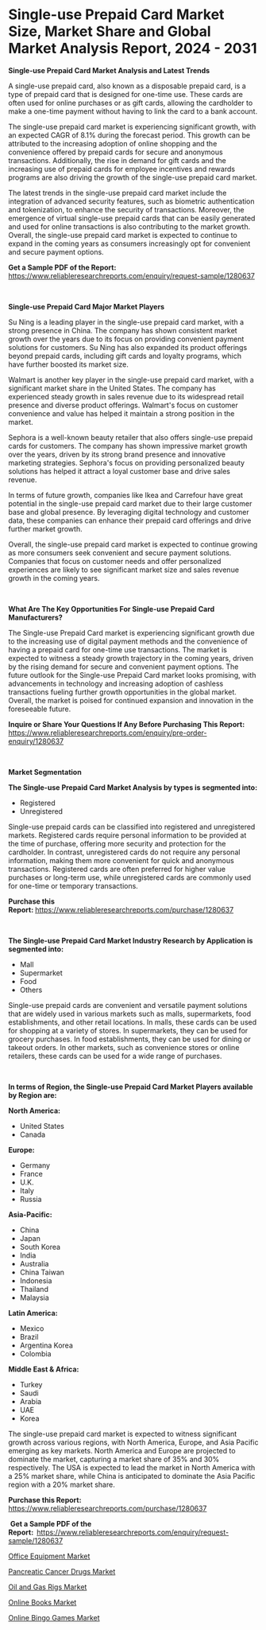 <p><h1>Single-use Prepaid Card Market Size, Market Share and Global Market Analysis Report, 2024 - 2031</h1></p><p><strong>Single-use Prepaid Card Market Analysis and Latest Trends</strong></p>
<p><p>A single-use prepaid card, also known as a disposable prepaid card, is a type of prepaid card that is designed for one-time use. These cards are often used for online purchases or as gift cards, allowing the cardholder to make a one-time payment without having to link the card to a bank account.</p><p>The single-use prepaid card market is experiencing significant growth, with an expected CAGR of 8.1% during the forecast period. This growth can be attributed to the increasing adoption of online shopping and the convenience offered by prepaid cards for secure and anonymous transactions. Additionally, the rise in demand for gift cards and the increasing use of prepaid cards for employee incentives and rewards programs are also driving the growth of the single-use prepaid card market.</p><p>The latest trends in the single-use prepaid card market include the integration of advanced security features, such as biometric authentication and tokenization, to enhance the security of transactions. Moreover, the emergence of virtual single-use prepaid cards that can be easily generated and used for online transactions is also contributing to the market growth. Overall, the single-use prepaid card market is expected to continue to expand in the coming years as consumers increasingly opt for convenient and secure payment options.</p></p>
<p><strong>Get a Sample PDF of the Report:&nbsp;</strong> <a href="https://www.reliableresearchreports.com/enquiry/request-sample/1280637">https://www.reliableresearchreports.com/enquiry/request-sample/1280637</a></p>
<p>&nbsp;</p>
<p><strong>Single-use Prepaid Card Major Market Players</strong></p>
<p><p>Su Ning is a leading player in the single-use prepaid card market, with a strong presence in China. The company has shown consistent market growth over the years due to its focus on providing convenient payment solutions for customers. Su Ning has also expanded its product offerings beyond prepaid cards, including gift cards and loyalty programs, which have further boosted its market size.</p><p>Walmart is another key player in the single-use prepaid card market, with a significant market share in the United States. The company has experienced steady growth in sales revenue due to its widespread retail presence and diverse product offerings. Walmart's focus on customer convenience and value has helped it maintain a strong position in the market.</p><p>Sephora is a well-known beauty retailer that also offers single-use prepaid cards for customers. The company has shown impressive market growth over the years, driven by its strong brand presence and innovative marketing strategies. Sephora's focus on providing personalized beauty solutions has helped it attract a loyal customer base and drive sales revenue.</p><p>In terms of future growth, companies like Ikea and Carrefour have great potential in the single-use prepaid card market due to their large customer base and global presence. By leveraging digital technology and customer data, these companies can enhance their prepaid card offerings and drive further market growth.</p><p>Overall, the single-use prepaid card market is expected to continue growing as more consumers seek convenient and secure payment solutions. Companies that focus on customer needs and offer personalized experiences are likely to see significant market size and sales revenue growth in the coming years.</p></p>
<p>&nbsp;</p>
<p><strong>What Are The Key Opportunities For Single-use Prepaid Card Manufacturers?</strong></p>
<p><p>The Single-use Prepaid Card market is experiencing significant growth due to the increasing use of digital payment methods and the convenience of having a prepaid card for one-time use transactions. The market is expected to witness a steady growth trajectory in the coming years, driven by the rising demand for secure and convenient payment options. The future outlook for the Single-use Prepaid Card market looks promising, with advancements in technology and increasing adoption of cashless transactions fueling further growth opportunities in the global market. Overall, the market is poised for continued expansion and innovation in the foreseeable future.</p></p>
<p><strong>Inquire or Share Your Questions If Any Before Purchasing This Report:</strong> <a href="https://www.reliableresearchreports.com/enquiry/pre-order-enquiry/1280637">https://www.reliableresearchreports.com/enquiry/pre-order-enquiry/1280637</a></p>
<p>&nbsp;</p>
<p><strong>Market Segmentation</strong></p>
<p><strong>The Single-use Prepaid Card Market Analysis by types is segmented into:</strong></p>
<p><ul><li>Registered</li><li>Unregistered</li></ul></p>
<p><p>Single-use prepaid cards can be classified into registered and unregistered markets. Registered cards require personal information to be provided at the time of purchase, offering more security and protection for the cardholder. In contrast, unregistered cards do not require any personal information, making them more convenient for quick and anonymous transactions. Registered cards are often preferred for higher value purchases or long-term use, while unregistered cards are commonly used for one-time or temporary transactions.</p></p>
<p><strong>Purchase this Report:&nbsp;</strong><a href="https://www.reliableresearchreports.com/purchase/1280637">https://www.reliableresearchreports.com/purchase/1280637</a></p>
<p>&nbsp;</p>
<p><strong>The Single-use Prepaid Card Market Industry Research by Application is segmented into:</strong></p>
<p><ul><li>Mall</li><li>Supermarket</li><li>Food</li><li>Others</li></ul></p>
<p><p>Single-use prepaid cards are convenient and versatile payment solutions that are widely used in various markets such as malls, supermarkets, food establishments, and other retail locations. In malls, these cards can be used for shopping at a variety of stores. In supermarkets, they can be used for grocery purchases. In food establishments, they can be used for dining or takeout orders. In other markets, such as convenience stores or online retailers, these cards can be used for a wide range of purchases.</p></p>
<p>&nbsp;</p>
<p><strong>In terms of Region, the Single-use Prepaid Card Market Players available by Region are:</strong></p>
<p>
    <p> <strong> North America: </strong>
        <ul>
            <li>United States</li>
            <li>Canada</li>
        </ul>
        </p> 
    <p> <strong> Europe: </strong>
        <ul>
            <li>Germany</li>
            <li>France</li>
            <li>U.K.</li>
            <li>Italy</li>
            <li>Russia</li>
        </ul>
        </p> 
    <p> <strong> Asia-Pacific: </strong>
        <ul>
            <li>China</li>
            <li>Japan</li>
            <li>South Korea</li>
            <li>India</li>
            <li>Australia</li>
            <li>China Taiwan</li>
            <li>Indonesia</li>
            <li>Thailand</li>
            <li>Malaysia</li>
        </ul>
        </p> 
    <p> <strong> Latin America: </strong>
        <ul>
            <li>Mexico</li>
            <li>Brazil</li>
            <li>Argentina Korea</li>
            <li>Colombia</li>
        </ul>
        </p> 
    <p> <strong> Middle East & Africa: </strong>
        <ul>
            <li>Turkey</li>
            <li>Saudi</li>
            <li>Arabia</li>
            <li>UAE</li>
            <li>Korea</li>
        </ul>
    </p>
    </p>
<p><p>The single-use prepaid card market is expected to witness significant growth across various regions, with North America, Europe, and Asia Pacific emerging as key markets. North America and Europe are projected to dominate the market, capturing a market share of 35% and 30% respectively. The USA is expected to lead the market in North America with a 25% market share, while China is anticipated to dominate the Asia Pacific region with a 20% market share.</p></p>
<p><strong>Purchase this Report: </strong><a href="https://www.reliableresearchreports.com/purchase/1280637">https://www.reliableresearchreports.com/purchase/1280637</a></p>
<p>&nbsp;<strong>Get a Sample PDF of the Report:&nbsp;&nbsp;</strong><a href="https://www.reliableresearchreports.com/enquiry/request-sample/1280637">https://www.reliableresearchreports.com/enquiry/request-sample/1280637</a></p>
<p><strong></strong></p>
<p><p><a href="https://medium.com/p/6e9c34355141/edit">Office Equipment Market</a></p><p><a href="https://medium.com/p/3befdb50a16b/edit">Pancreatic Cancer Drugs Market</a></p><p><a href="https://medium.com/p/e600484ba21e/edit">Oil and Gas Rigs Market</a></p><p><a href="https://medium.com/p/6f1e11578652/edit">Online Books Market</a></p><p><a href="https://medium.com/p/4459501ddaa6/edit">Online Bingo Games Market</a></p></p>